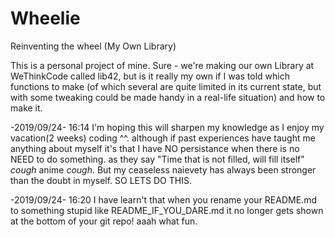 # Wheelie
Reinventing the wheel (My Own Library)

This is a personal project of mine. Sure - we're making our own Library at WeThinkCode called lib42, but is it really my own if I was told which functions to make (of which several are quite limited in its current state, but with some tweaking could be made handy in a real-life situation) and how to make it.

-2019/09/24- 16:14
I'm hoping this will sharpen my knowledge as I enjoy my vacation(2 weeks) coding ^^.
although if past experiences have taught me anything about myself it's that I have NO persistance when there is no NEED to do something. as they say "Time that is not filled, will fill itself" *cough* anime *cough*. But my ceaseless naievety has always been stronger than the doubt in myself. SO LETS DO THIS.

-2019/09/24- 16:20
I have learn't that when you rename your README.md to something stupid like README_IF_YOU_DARE.md it no longer gets shown at the bottom of your git repo! aaah what fun.
